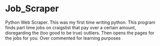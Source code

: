 # Job_Scraper
Python Web Scraper. This was my first time writing python. This program finds part time jobs on craigslist that pay over a certain amount, disregarding the (too good to be true) outliers. Then opens the pages for the jobs for you. Over commented for learning purposes

